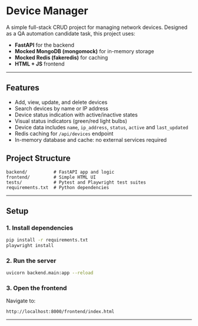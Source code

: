 # Device Manager

A simple full-stack CRUD project for managing network devices. Designed as a QA automation candidate task, this project uses:

- **FastAPI** for the backend
- **Mocked MongoDB (mongomock)** for in-memory storage
- **Mocked Redis (fakeredis)** for caching
- **HTML + JS** frontend

---

## Features

- Add, view, update, and delete devices
- Search devices by name or IP address
- Device status indication with active/inactive states
- Visual status indicators (green/red light bulbs)
- Device data includes `name`, `ip_address`, `status`, `active` and `last_updated`
- Redis caching for `/api/devices` endpoint
- In-memory database and cache: no external services required

## Project Structure

```
backend/          # FastAPI app and logic
frontend/         # Simple HTML UI
tests/            # Pytest and Playwright test suites
requirements.txt  # Python dependencies
```

---

## Setup

### 1. Install dependencies

```bash
pip install -r requirements.txt
playwright install
```

### 2. Run the server

```bash
uvicorn backend.main:app --reload
```

### 3. Open the frontend

Navigate to:

```
http://localhost:8000/frontend/index.html
```

---